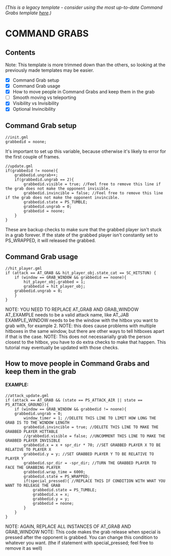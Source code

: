 _(This is a legacy template - consider using the most up-to-date Command Grabs template [here](https://github.com/Menace13/RoA-Workshop-Templates/blob/master/Templates/Attacks/command_grabs_2.0.md).)_

# COMMAND GRABS

## Contents

Note: This template is more trimmed down than the others, so looking at the previously made templates may be easier.
 - [x] Command Grab setup
 - [x] Command Grab usage
 - [x] How to move people in Command Grabs and keep them in the grab
 - [ ] Smooth moving vs teleporting
 - [x] Visibility vs Invisibility
 - [x] Optional Invincibility
 
## Command Grab setup
```
//init.gml
grabbedid = noone;
```
It's important to set up this variable, because otherwise it's likely to error for the first couple of frames.

```
//update.gml
if(grabbedid != noone){
	grabbedid.ungrab++;
	if(grabbedid.ungrab == 2){
		grabbedid.visible = true; //Feel free to remove this line if the grab does not make the opponent invisible.
		grabbedid.invincible = false; //Feel free to remove this line if the grab does not make the opponent invincible.
		grabbedid.state = PS_TUMBLE;
		grabbedid.ungrab = 0;
		grabbedid = noone;
	}
}
```
These are backup checks to make sure that the grabbed player isn't stuck in a grab forever. If the state of the grabbed player isn't constantly set to PS_WRAPPED, it will released the grabbed.

## Command Grab usage
```
//hit_player.gml
if (attack == AT_GRAB && hit_player_obj.state_cat == SC_HITSTUN) {
    if (window == GRAB_WINDOW && grabbedid == noone){
        hit_player_obj.grabbed = 1;
        grabbedid = hit_player_obj;
	grabbedid.ungrab = 0;
    }
}
```
NOTE: YOU NEED TO REPLACE AT_GRAB AND GRAB_WINDOW
AT_EXAMPLE needs to be a valid attack name, like AT_JAB
EXAMPLE_WINDOW needs to be the window with the hitbox you want to grab with, for example 2. NOTE: this does cause problems with multiple hitboxes in the same window, but there are other ways to tell hitboxes apart if that is the case.
NOTE: This does not necessarially grab the person closest to the hitbox, you have to do extra checks to make that happen. This tutorial may eventually be updated with those checks.

## How to move people in Command Grabs and keep them in the grab
#### EXAMPLE:
```
//attack_update.gml
if (attack == AT_GRAB && (state == PS_ATTACK_AIR || state == PS_ATTACK_GROUND)){
    if (window == GRAB_WINDOW && grabbedid != noone){
	grabbedid.ungrab = 0;
        window_timer = 1; //DELETE THIS LINE TO LIMIT HOW LONG THE GRAB IS TO THE WINDOW LENGTH
        grabbedid.invincible = true; //DELETE THIS LINE TO MAKE THE GRABBED PLAYER HITTABLE
        //grabbedid.visible = false; //UNCOMMENT THIS LINE TO MAKE THE GRABBED PLAYER INVISIBLE
        grabbedid.x = x + spr_dir * 70; //SET GRABBED PLAYER X TO BE RELATIVE TO PLAYER X
        grabbedid.y = y; //SET GRABBED PLAYER Y TO BE RELATIVE TO PLAYER Y
        grabbedid.spr_dir = -spr_dir; //TURN THE GRABBED PLAYER TO FACE THE GRABBING PLAYER
        grabbedid.wrap_time = 6000;
        grabbedid.state = PS_WRAPPED;
        if(special_pressed){ //REPLACE THIS IF CONDITION WITH WHAT YOU WANT TO RELEASE THE GRAB
            grabbedid.state = PS_TUMBLE;
            grabbedid.x = x;
            grabbedid.y = y;
            grabbedid = noone;
        }
    }
}
```
NOTE: AGAIN, REPLACE ALL INSTANCES OF AT_GRAB AND GRAB_WINDOW
NOTE: This code makes the grab release when special is pressed after the opponent is grabbed. You can change this condition to whatever you want. (the if statement with special_pressed; feel free to remove it as well)
